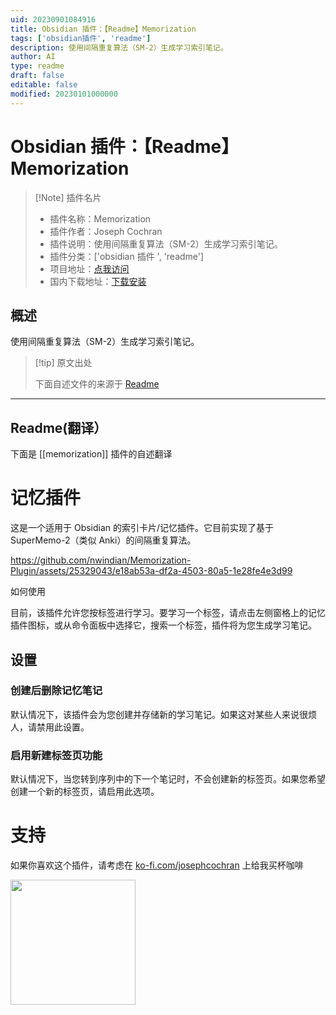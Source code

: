 ```yaml
---
uid: 20230901084916
title: Obsidian 插件：【Readme】Memorization
tags: ['obsidian插件', 'readme']
description: 使用间隔重复算法（SM-2）生成学习索引笔记。
author: AI
type: readme
draft: false
editable: false
modified: 20230101000000
---
```


# Obsidian 插件：【Readme】Memorization

> [!Note] 插件名片
> - 插件名称：Memorization
> - 插件作者：Joseph Cochran
> - 插件说明：使用间隔重复算法（SM-2）生成学习索引笔记。
> - 插件分类：['obsidian 插件 ', 'readme']
> - 项目地址：[点我访问](https://github.com/nwindian/Memorization-Plugin)
> - 国内下载地址：[下载安装](https://pkmer.cn/products/plugin/pluginMarket/?memorization)

## 概述

使用间隔重复算法（SM-2）生成学习索引笔记。

> [!tip] 原文出处
>
>下面自述文件的来源于 [Readme](https://ghproxy.net/https://raw.githubusercontent.com/nwindian/Memorization-Plugin/master/README.md)

---

## Readme(翻译）

下面是 [[memorization]] 插件的自述翻译

# 记忆插件

这是一个适用于 Obsidian 的索引卡片/记忆插件。它目前实现了基于 SuperMemo-2（类似 Anki）的间隔重复算法。

<https://github.com/nwindian/Memorization-Plugin/assets/25329043/e18ab53a-df2a-4503-80a5-1e28fe4e3d99>

如何使用

目前，该插件允许您按标签进行学习。要学习一个标签，请点击左侧窗格上的记忆插件图标，或从命令面板中选择它，搜索一个标签，插件将为您生成学习笔记。

## 设置

### 创建后删除记忆笔记

默认情况下，该插件会为您创建并存储新的学习笔记。如果这对某些人来说很烦人，请禁用此设置。

### 启用新建标签页功能

默认情况下，当您转到序列中的下一个笔记时，不会创建新的标签页。如果您希望创建一个新的标签页，请启用此选项。

# 支持

如果你喜欢这个插件，请考虑在 [ko-fi.com/josephcochran](https://ko-fi.com/josephcochran) 上给我买杯咖啡

[<img style="float:left" src="https://user-images.githubusercontent.com/14358394/115450238-f39e8100-a21b-11eb-89d0-fa4b82cdbce8.png" width="200">](https://ko-fi.com/josephcochran)
